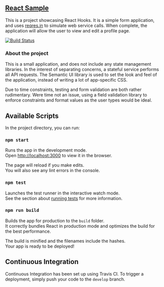 ## [React Sample](https://smithpr.github.io/react-sample)  

This is a project showcasing React Hooks.  It is a simple form application, and uses [reqres.in](https://reqres.in) to simulate web service calls.  When complete, the application will allow the user to view and edit a profile page.

[![Build Status](https://travis-ci.org/SmithPR/react-sample.svg?branch=develop)](https://travis-ci.org/SmithPR/react-sample)

### About the project

This is a small application, and does not include any state management libraries.  In the interest of separating concerns, a stateful service performs all API requests.  The Semantic UI library is used to set the look and feel of the application, instead of writing a lot of app-specific CSS.

Due to time constraints, testing and form validation are both rather rudimentary.  Were time not an issue, using a field validation library to enforce constraints and format values as the user types would be ideal.

## Available Scripts

In the project directory, you can run:

### `npm start`

Runs the app in the development mode.<br>
Open [http://localhost:3000](http://localhost:3000) to view it in the browser.

The page will reload if you make edits.<br>
You will also see any lint errors in the console.

### `npm test`

Launches the test runner in the interactive watch mode.<br>
See the section about [running tests](https://facebook.github.io/create-react-app/docs/running-tests) for more information.

### `npm run build`

Builds the app for production to the `build` folder.<br>
It correctly bundles React in production mode and optimizes the build for the best performance.

The build is minified and the filenames include the hashes.<br>
Your app is ready to be deployed!


## Continuous Integration

Continuous Integration has been set up using Travis CI.  To trigger a deployment, simply push your code to the `develop` branch.